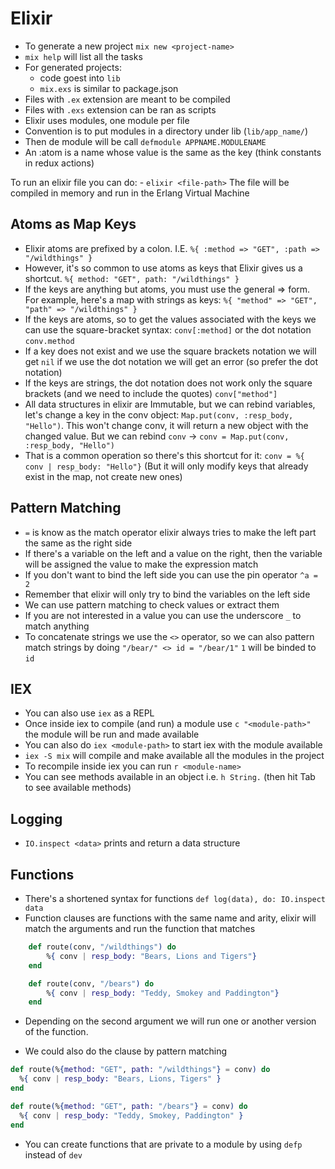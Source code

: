 # Elixir

- To generate a new project `mix new <project-name>`
- `mix help` will list all the tasks
- For generated projects:
    - code goest into `lib` 
    - `mix.exs` is similar to package.json
- Files with `.ex` extension are meant to be compiled
- Files with `.exs` extension can be ran as scripts
- Elixir uses modules, one module per file
- Convention is to put modules in a directory under lib (`lib/app_name/`)
- Then de module will be call `defmodule APPNAME.MODULENAME`
- An :atom is a name whose value is the same as the key (think constants in redux actions)

To run an elixir file you can do:
    - `elixir <file-path>`
The file will be compiled in memory and run in the Erlang Virtual Machine

## Atoms as Map Keys
- Elixir atoms are prefixed by a colon. I.E.
 `%{ :method => "GET", :path => "/wildthings" }`
- However, it's so common to use atoms as keys that Elixir gives us a shortcut. `%{ method: "GET", path: "/wildthings" }`
- If the keys are anything but atoms, you must use the general => form. For example, here's a map with strings as keys: `%{ "method" => "GET", "path" => "/wildthings" }`
- If the keys are atoms, so to get the values associated with the keys we can use the square-bracket syntax: `conv[:method]` or the dot notation `conv.method`
- If a key does not exist and we use the square brackets notation we will get `nil` if we use the dot notation we will get an error (so prefer the dot notation)
- If the keys are strings, the dot notation does not work only the square brackets (and we need to include the quotes) `conv["method"]`
- All data structures in elixir are Immutable, but we can rebind variables, let's change a key in the conv object: `Map.put(conv, :resp_body, "Hello")`. This won't change conv, it will return a new object with the changed value. But we can rebind `conv` -> `conv = Map.put(conv, :resp_body, "Hello")` 
- That is a common operation so there's this shortcut for it: `conv = %{ conv | resp_body: "Hello"}` (But it will only modify keys that already exist in the map, not create new ones)


## Pattern Matching
- `=` is know as the match operator elixir always tries to make the left part the same as the right side
- If there's a variable on the left and a value on the right, then the variable will be assigned the value to make the expression match
- If you don't want to bind the left side you can use the pin operator `^a = 2`
- Remember that elixir will only try to bind the variables on the left side
- We can use pattern matching to check values or extract them 
- If you are not interested in a value you can use the underscore `_` to match anything 
- To concatenate strings we use the `<>` operator, so we can also pattern match strings by doing `"/bear/" <> id = "/bear/1"` `1` will be binded to `id`

## IEX
- You can also use `iex` as a REPL
- Once inside iex to compile (and run) a module use `c "<module-path>"` the module will be run and made available
- You can also do `iex <module-path>` to start iex with the module available
- `iex -S mix` will compile and make available all the modules in the project
- To recompile inside iex you can run `r <module-name>`
- You can see methods available in an object i.e. `h String.` (then hit Tab to see available methods)

## Logging
- `IO.inspect <data>` prints and return a data structure

## Functions
- There's a shortened syntax for functions `def log(data), do: IO.inspect data`
- Function clauses are functions with the same name and arity, elixir will match the arguments and run the function that matches

```elixir
    def route(conv, "/wildthings") do
        %{ conv | resp_body: "Bears, Lions and Tigers"}
    end

    def route(conv, "/bears") do
        %{ conv | resp_body: "Teddy, Smokey and Paddington"}
    end
```

- Depending on the second argument we will run one or another version of the function.

- We could also do the clause by pattern matching
```elixir
def route(%{method: "GET", path: "/wildthings"} = conv) do
  %{ conv | resp_body: "Bears, Lions, Tigers" }
end

def route(%{method: "GET", path: "/bears"} = conv) do
  %{ conv | resp_body: "Teddy, Smokey, Paddington" }
end
```

- You can create functions that are private to a module by using `defp` instead of `dev`

